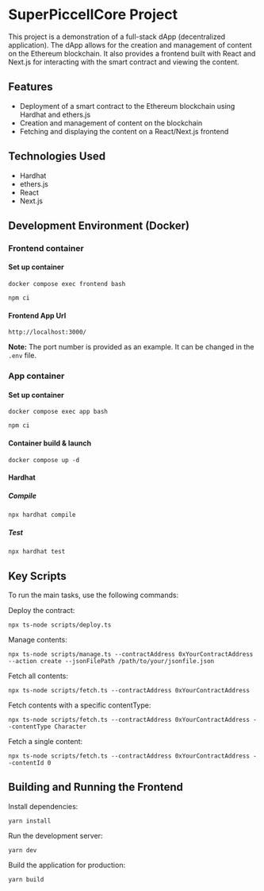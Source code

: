 # SuperPiccellCore Project

This project is a demonstration of a full-stack dApp (decentralized application). The dApp allows for the creation and management of content on the Ethereum blockchain. It also provides a frontend built with React and Next.js for interacting with the smart contract and viewing the content.

## Features

- Deployment of a smart contract to the Ethereum blockchain using Hardhat and ethers.js
- Creation and management of content on the blockchain
- Fetching and displaying the content on a React/Next.js frontend

## Technologies Used

- Hardhat
- ethers.js
- React
- Next.js


## Development Environment (Docker)

### Frontend container

#### Set up container

```shell
docker compose exec frontend bash
```

```shell
npm ci
```

#### Frontend App Url

`http://localhost:3000/`

**Note:** The port number is provided as an example. It can be changed in the `.env` file.

### App container

#### Set up container

```shell
docker compose exec app bash
```

```shell
npm ci
```

#### Container build & launch

```shell
docker compose up -d
```

#### Hardhat

##### Compile

```shell
npx hardhat compile
```

##### Test

```shell
npx hardhat test
```


## Key Scripts

To run the main tasks, use the following commands:

Deploy the contract:

```shell
npx ts-node scripts/deploy.ts
```

Manage contents:

```shell
npx ts-node scripts/manage.ts --contractAddress 0xYourContractAddress --action create --jsonFilePath /path/to/your/jsonfile.json
```

Fetch all contents:

```shell
npx ts-node scripts/fetch.ts --contractAddress 0xYourContractAddress
```

Fetch contents with a specific contentType:

```shell
npx ts-node scripts/fetch.ts --contractAddress 0xYourContractAddress --contentType Character
```

Fetch a single content:

```shell
npx ts-node scripts/fetch.ts --contractAddress 0xYourContractAddress --contentId 0
```

## Building and Running the Frontend

Install dependencies:

```shell
yarn install
```

Run the development server:

```shell
yarn dev
```

Build the application for production:

```shell
yarn build
```
